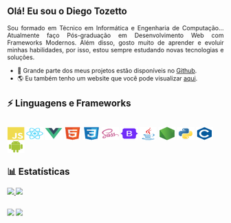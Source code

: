 ## Olá! Eu sou o Diego Tozetto

<p align="justify">Sou formado em Técnico em Informática e Engenharia de Computação... Atualmente faço Pós-graduação em Desenvolvimento Web com Frameworks Modernos. Além disso, gosto muito de aprender e evoluir minhas habilidades, por isso, estou sempre estudando novas tecnologias e soluções.</p>

<ul>
    <li>📝 Grande parte dos meus projetos estão disponíveis no <a href="https://github.com/diegoftozetto">Github</a>.</li>
    <li>🌎 Eu também tenho um website que você pode visualizar <a href="https://diegotozetto.notion.site/Desenvolvedor-Web-58520b88c2ce4956bcd1985f011e5b1b">aqui</a>.</li>	  
</ul>

<h2>⚡ Linguagens e Frameworks</h2>
<div style="display: inline_block"><br>
  <img align="center" alt="Js" height="30" width="40" src="https://raw.githubusercontent.com/devicons/devicon/master/icons/javascript/javascript-plain.svg">
  <img align="center" alt="ReactJS" height="30" width="40" src="https://raw.githubusercontent.com/devicons/devicon/master/icons/react/react-original.svg">
  <img align="center" alt="ReactJS" height="30" width="40" src="https://raw.githubusercontent.com/devicons/devicon/9f4f5cdb393299a81125eb5127929ea7bfe42889/icons/vuejs/vuejs-original.svg">  
  <img align="center" alt="HTML" height="30" width="40" src="https://raw.githubusercontent.com/devicons/devicon/master/icons/html5/html5-original.svg">
  <img align="center" alt="CSS" height="30" width="40" src="https://raw.githubusercontent.com/devicons/devicon/master/icons/css3/css3-original.svg">
  <img align="center" alt="Sass" height="30" width="40" src="https://raw.githubusercontent.com/devicons/devicon/9f4f5cdb393299a81125eb5127929ea7bfe42889/icons/sass/sass-original.svg">
      <img align="center" alt="Bootstrap" height="30" width="40" src="https://raw.githubusercontent.com/devicons/devicon/9f4f5cdb393299a81125eb5127929ea7bfe42889/icons/bootstrap/bootstrap-plain.svg">
  <img align="center" alt="Java" height="30" width="40" src="https://raw.githubusercontent.com/devicons/devicon/9f4f5cdb393299a81125eb5127929ea7bfe42889/icons/java/java-original.svg">
    <img align="center" alt="NodeJS" height="30" width="40" src="https://raw.githubusercontent.com/devicons/devicon/9f4f5cdb393299a81125eb5127929ea7bfe42889/icons/nodejs/nodejs-original.svg">
  <img align="center" alt="Python" height="30" width="40" src="https://raw.githubusercontent.com/devicons/devicon/master/icons/python/python-original.svg">
  <img align="center" alt="C" height="30" width="40" src="https://raw.githubusercontent.com/devicons/devicon/9f4f5cdb393299a81125eb5127929ea7bfe42889/icons/c/c-plain.svg">
  <img align="center" alt="Android" height="30" width="40" src="https://raw.githubusercontent.com/devicons/devicon/9f4f5cdb393299a81125eb5127929ea7bfe42889/icons/android/android-original.svg">  
</div>

<h2>📊 Estatísticas</h2>
<div>
  <a href="https://github.com/diegoftozetto">
  <img height="180em" src="https://github-readme-stats.vercel.app/api?username=diegoftozetto&show_icons=true&theme=tokyonight&include_all_commits=true&count_private=true"/>
  <img height="180em" src="https://github-readme-stats.vercel.app/api/top-langs/?username=diegoftozetto&layout=compact&langs_count=10&theme=tokyonight"/>
</div>
  
##
  
<div> 
  <a href = "mailto:diegotozetto@gmail.com"><img src="https://img.shields.io/badge/Gmail-D14836?style=for-the-badge&logo=gmail&logoColor=white" target="_blank"></a>
  <a href="https://www.linkedin.com/in/diego-fran%C3%A7a-tozetto-827280118/" target="_blank"><img src="https://img.shields.io/badge/-LinkedIn-%230077B5?style=for-the-badge&logo=linkedin&logoColor=white" target="_blank"></a>  
</div>
